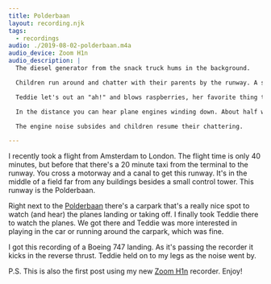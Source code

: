 ```yaml
---
title: Polderbaan
layout: recording.njk
tags:
  - recordings
audio: ./2019-08-02-polderbaan.m4a
audio_device: Zoom H1n
audio_description: |
  The diesel generator from the snack truck hums in the background.

  Children run around and chatter with their parents by the runway. A small dog pants.

  Teddie let's out an "ah!" and blows raspberries, her favorite thing to do right now.

  In the distance you can hear plane engines winding down. About half way through the recording they suddenly get loud as the reverse thrust engages. The noise drowns out all other sound and pans from left to right as the plane passes by.

  The engine noise subsides and children resume their chattering.

---
```


I recently took a flight from Amsterdam to London. The flight time is only 40 minutes, but before that there's a 20 minute taxi from the terminal to the runway. You cross a motorway and a canal to get this runway. It's in the middle of a field far from any buildings besides a small control tower. This runway is the Polderbaan.

Right next to the [Polderbaan](https://www.schiphol.nl/en/you-and-schiphol/page/planespotting/) there's a carpark that's a really nice spot to watch (and hear) the planes landing or taking off. I finally took Teddie there to watch the planes. We got there and Teddie was more interested in playing in the car or running around the carpark, which was fine.

I got this recording of a Boeing 747 landing. As it's passing the recorder it kicks in the reverse thrust. Teddie held on to my legs as the noise went by.

P.S. This is also the first post using my new [Zoom H1n](https://www.zoom-na.com/products/field-video-recording/field-recording/zoom-h1n-handy-recorder) recorder. Enjoy!
